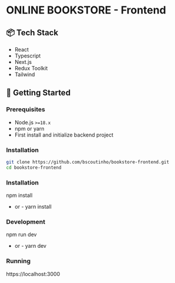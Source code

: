# ONLINE BOOKSTORE - Frontend

## 📦 Tech Stack
- React
- Typescript
- Next.js
- Redux Toolkit
- Tailwind

## 🚀 Getting Started

### Prerequisites

- Node.js `>=18.x`
- npm or yarn
- First install and initialize backend project

### Installation

```bash
git clone https://github.com/bscoutinho/bookstore-frontend.git
cd bookstore-frontend
```

### Installation

npm install
- or -
yarn install

### Development

npm run dev
- or -
yarn dev

### Running

https://localhost:3000


